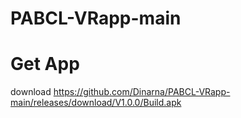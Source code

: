 # PABCL-VRapp-main
# Get App
download https://github.com/Dinarna/PABCL-VRapp-main/releases/download/V1.0.0/Build.apk
